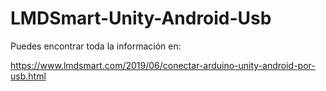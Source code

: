 # LMDSmart-Unity-Android-Usb

Puedes encontrar toda la información en:

https://www.lmdsmart.com/2019/06/conectar-arduino-unity-android-por-usb.html
